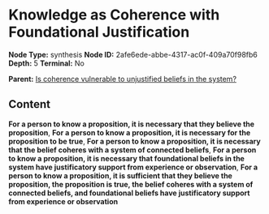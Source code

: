 # Knowledge as Coherence with Foundational Justification

**Node Type:** synthesis
**Node ID:** 2afe6ede-abbe-4317-ac0f-409a70f98fb6
**Depth:** 5
**Terminal:** No

**Parent:** [Is coherence vulnerable to unjustified beliefs in the system?](is-coherence-vulnerable-to-unjustified-beliefs-in-the-system-antithesis-d215f0ae-33ac-4d9f-b2a7-dbcc9ab7f52b.md)

## Content

**For a person to know a proposition, it is necessary that they believe the proposition**, **For a person to know a proposition, it is necessary for the proposition to be true**, **For a person to know a proposition, it is necessary that the belief coheres with a system of connected beliefs**, **For a person to know a proposition, it is necessary that foundational beliefs in the system have justificatory support from experience or observation**, **For a person to know a proposition, it is sufficient that they believe the proposition, the proposition is true, the belief coheres with a system of connected beliefs, and foundational beliefs have justificatory support from experience or observation**
